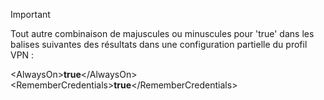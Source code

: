 >[!IMPORTANT]
>Tout autre combinaison de majuscules ou minuscules pour 'true' dans les balises suivantes des résultats dans une configuration partielle du profil VPN :
>
>\<AlwaysOn\>**true**\</AlwaysOn><br>
>\<RememberCredentials\>**true**\</RememberCredentials>